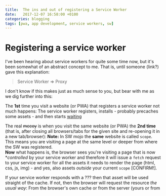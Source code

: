 ```yaml
---
title:  The ins and out of registering a Service Worker
date:   2017-12-07 16:58:00 +0100
categories: blogging
tags: [pwa, app development, service workers, sw]
---
```


# Registering a service worker
I've been hearing about service workers for quite some time now, but it's been somewhat of an abstract concept to me. That is, until someone (link?) gave this explanation:

> Service Worker => Proxy

I don't know if this makes just as much sense to you, but bear with me as we dig further into this:

The **1st** time you visit a website (or PWA) that registers a service worker not much happens: The service worker registers, installs - probably precaches some assets - and then starts [waiting](link?)

The real <s>mccoy</s> is when you visit the same website (or PWA) the **2nd time** (that is, after closing all browsers/tabs for the given site and re-opening it in a new tab/browser):
**Note:** In SW mojo the **same** website is called `scope`. This means you are visiting a page at the same level or deeper from where the SW was registered.  
**Now** what happens is, the browser sees you're visiting a page that is now **controlled* by your service worker and therefore it will issue a `fetch` request to your service worker for all the assets it needs to render the page (html, css, js, img) - and yes, also assets _outside_ your current `scope` [CONFIRM!].

If your service worker responds with a ??? then that asset will be used straight of the cache. If not, then the browser will request the resource _the usual way_: From the browser's own cache or from the server (yours or from 